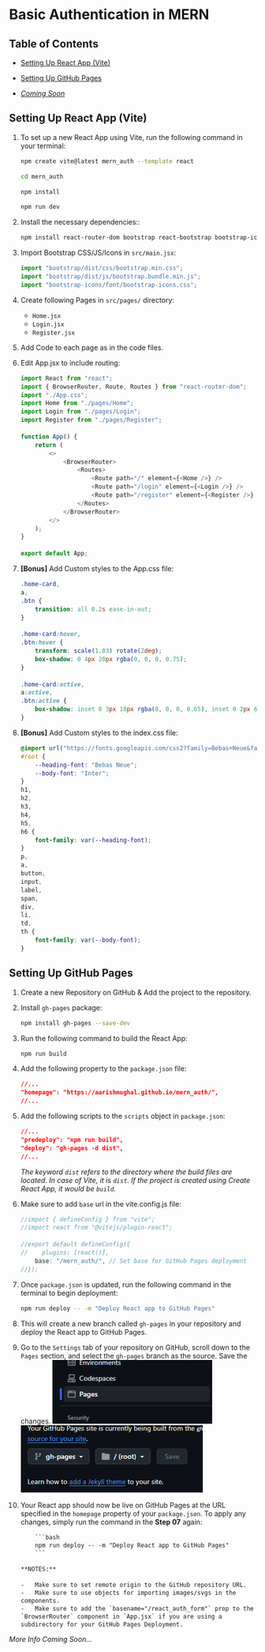 # Basic Authentication in MERN

## Table of Contents

-   [Setting Up React App (Vite)](#setting-up-react-app-vite)

-   [Setting Up GitHub Pages](#setting-up-github-pages)

-   _[Coming Soon](#)_

## Setting Up React App (Vite)

1.  To set up a new React App using Vite, run the following command in your terminal:

    ```bash
    npm create vite@latest mern_auth --template react
    ```

    ```bash
    cd mern_auth
    ```

    ```bash
    npm install
    ```

    ```bash
    npm run dev
    ```

2.  Install the necessary dependencies::

    ```bash
    npm install react-router-dom bootstrap react-bootstrap bootstrap-icons
    ```

3.  Import Bootstrap CSS/JS/Icons in `src/main.jsx`:

    ```javascript
    import "bootstrap/dist/css/bootstrap.min.css";
    import "bootstrap/dist/js/bootstrap.bundle.min.js";
    import "bootstrap-icons/font/bootstrap-icons.css";
    ```

4.  Create following Pages in `src/pages/` directory:

    -   `Home.jsx`
    -   `Login.jsx`
    -   `Register.jsx`

5.  Add Code to each page as in the code files.
6.  Edit App.jsx to include routing:

    ```javascript
    import React from "react";
    import { BrowserRouter, Route, Routes } from "react-router-dom";
    import "./App.css";
    import Home from "./pages/Home";
    import Login from "./pages/Login";
    import Register from "./pages/Register";

    function App() {
        return (
            <>
                <BrowserRouter>
                    <Routes>
                        <Route path="/" element={<Home />} />
                        <Route path="/login" element={<Login />} />
                        <Route path="/register" element={<Register />} />
                    </Routes>
                </BrowserRouter>
            </>
        );
    }

    export default App;
    ```

7.  **[Bonus]** Add Custom styles to the App.css file:

    ```css
    .home-card,
    a,
    .btn {
        transition: all 0.2s ease-in-out;
    }

    .home-card:hover,
    .btn:hover {
        transform: scale(1.03) rotate(2deg);
        box-shadow: 0 4px 20px rgba(0, 0, 0, 0.75);
    }

    .home-card:active,
    a:active,
    .btn:active {
        box-shadow: inset 0 3px 18px rgba(0, 0, 0, 0.65), inset 0 2px 6px rgba(0, 0, 0, 0.45);
    }
    ```

8.  **[Bonus]** Add Custom styles to the index.css file:

    ```css
    @import url("https://fonts.googleapis.com/css2?family=Bebas+Neue&family=Inter:ital,opsz,wght@0,14..32,100..900;1,14..32,100..900&display=swap");
    #root {
        --heading-font: "Bebas Neue";
        --body-font: "Inter";
    }
    h1,
    h2,
    h3,
    h4,
    h5,
    h6 {
        font-family: var(--heading-font);
    }
    p,
    a,
    button,
    input,
    label,
    span,
    div,
    li,
    td,
    th {
        font-family: var(--body-font);
    }
    ```

## Setting Up GitHub Pages

1.  Create a new Repository on GitHub & Add the project to the repository.
2.  Install `gh-pages` package:

    ```bash
    npm install gh-pages --save-dev
    ```

3.  Run the following command to build the React App:

    ```bash
    npm run build
    ```

4.  Add the following property to the `package.json` file:

    ```json
    //...
    "homepage": "https://aarishmughal.github.io/mern_auth/",
    //...
    ```

5.  Add the following scripts to the `scripts` object in `package.json`:

    ```json
    //...
    "predeploy": "npm run build",
    "deploy": "gh-pages -d dist",
    //...
    ```

    _The keyword `dist` refers to the directory where the build files are located. In case of Vite, it is `dist`. If the project is created using Create React App, it would be `build`._

6.  Make sure to add `base` url in the vite.config.js file:

    ```javascript
    //import { defineConfig } from "vite";
    //import react from "@vitejs/plugin-react";

    //export default defineConfig({
    //    plugins: [react()],
        base: "/mern_auth/", // Set base for GitHub Pages deployment
    //});
    ```

7.  Once `package.json` is updated, run the following command in the terminal to begin deployment:

    ```bash
    npm run deploy -- -m "Deploy React app to GitHub Pages"
    ```

8.  This will create a new branch called `gh-pages` in your repository and deploy the React app to GitHub Pages.

9.  Go to the `Settings` tab of your repository on GitHub, scroll down to the `Pages` section, and select the `gh-pages` branch as the source. Save the changes.
    ![Screenshot](./pages1.png "Screenshot of GitHub Settings Page")![Screenshot2](./pages2.png "Screenshot of GitHub Settings Page")

10. Your React app should now be live on GitHub Pages at the URL specified in the `homepage` property of your `package.json`. To apply any changes, simply run the command in the **Step 07** again:

            ```bash
            npm run deploy -- -m "Deploy React app to GitHub Pages"
            ```

        **NOTES:**

        -   Make sure to set remote origin to the GitHub repository URL.
        -   Make sure to use objects for importing images/svgs in the components.
        -   Make sure to add the `basename="/react_auth_form"` prop to the `BrowserRouter` component in `App.jsx` if you are using a subdirectory for your GitHub Pages Deployment.

_More Info Coming Soon..._

